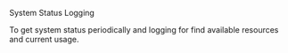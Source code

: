 System Status Logging

To get system status periodically and logging for find available resources and current usage.